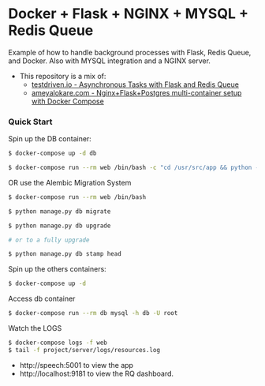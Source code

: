 # Docker + Flask + NGINX + MYSQL + Redis Queue

Example of how to handle background processes with Flask, Redis Queue, and Docker. Also with MYSQL integration and a NGINX server.  
 

* This repository is a mix of:
    * [testdriven.io - Asynchronous Tasks with Flask and Redis Queue ](https://testdriven.io/asynchronous-tasks-with-flask-and-redis-queue)
    * [ameyalokare.com - Nginx+Flask+Postgres multi-container setup with Docker Compose](http://www.ameyalokare.com/docker/2017/09/20/nginx-flask-postgres-docker-compose.html)

### Quick Start

Spin up the DB container:

```sh
$ docker-compose up -d db
```

```sh
$ docker-compose run --rm web /bin/bash -c "cd /usr/src/app && python -c  'import database; database.init_db()'"
```

OR use the Alembic Migration System
```sh
$ docker-compose run --rm web /bin/bash

$ python manage.py db migrate

$ python manage.py db upgrade

# or to a fully upgrade

$ python manage.py db stamp head
```

Spin up the others containers:
```sh
$ docker-compose up -d
```

Access db container
```sh
$ docker-compose run --rm db mysql -h db -U root
``` 

Watch the LOGS
```sh
$ docker-compose logs -f web
$ tail -f project/server/logs/resources.log
```

* http://speech:5001 to view the app
* http://localhost:9181 to view the RQ dashboard. 

